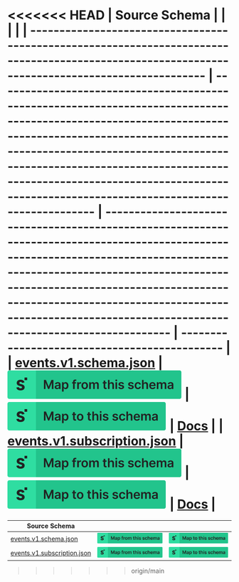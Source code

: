 <<<<<<< HEAD
| Source Schema                                                                                                                                    |                                                                                                                                                                                                                                                                                                                                   |                                                                                                                                                                                                                                                                                                                             |                                               |
| ------------------------------------------------------------------------------------------------------------------------------------------------ | --------------------------------------------------------------------------------------------------------------------------------------------------------------------------------------------------------------------------------------------------------------------------------------------------------------------------------- | --------------------------------------------------------------------------------------------------------------------------------------------------------------------------------------------------------------------------------------------------------------------------------------------------------------------------- | --------------------------------------------- |
| [events.v1.schema.json](https://raw.githubusercontent.com/Stedi/registry/main/schemas/twilio/twilio_events_v1/events.v1.schema.json)             | [![Map from this schema](/images/MapFromThisSchema.svg)](https://terminal.stedi.com/mappings/import?name=Mapping%20from%20Twilio's%20events.v1.schema%20schema&referrer=registry-repo&source_json_schema=https://raw.githubusercontent.com/Stedi/registry/main/schemas/twilio/twilio_events_v1/events.v1.schema.json)             | [![Map to this schema](/images/MapToThisSchema.svg)](https://terminal.stedi.com/mappings/import?name=Mapping%20to%20Twilio's%20events.v1.schema%20schema&referrer=registry-repo&target_json_schema=https://raw.githubusercontent.com/Stedi/registry/main/schemas/twilio/twilio_events_v1/events.v1.schema.json)             | [Docs](https://www.twilio.com/docs/usage/api) |
| [events.v1.subscription.json](https://raw.githubusercontent.com/Stedi/registry/main/schemas/twilio/twilio_events_v1/events.v1.subscription.json) | [![Map from this schema](/images/MapFromThisSchema.svg)](https://terminal.stedi.com/mappings/import?name=Mapping%20from%20Twilio's%20events.v1.subscription%20schema&referrer=registry-repo&source_json_schema=https://raw.githubusercontent.com/Stedi/registry/main/schemas/twilio/twilio_events_v1/events.v1.subscription.json) | [![Map to this schema](/images/MapToThisSchema.svg)](https://terminal.stedi.com/mappings/import?name=Mapping%20to%20Twilio's%20events.v1.subscription%20schema&referrer=registry-repo&target_json_schema=https://raw.githubusercontent.com/Stedi/registry/main/schemas/twilio/twilio_events_v1/events.v1.subscription.json) | [Docs](https://www.twilio.com/docs/usage/api) |
=======
| Source Schema                                                                                                                                    |                                                                                                                                                                                                                                                                                                                                   |                                                                                                                                                                                                                                                                                                                             |
| ------------------------------------------------------------------------------------------------------------------------------------------------ | --------------------------------------------------------------------------------------------------------------------------------------------------------------------------------------------------------------------------------------------------------------------------------------------------------------------------------- | --------------------------------------------------------------------------------------------------------------------------------------------------------------------------------------------------------------------------------------------------------------------------------------------------------------------------- |
| [events.v1.schema.json](https://raw.githubusercontent.com/Stedi/registry/main/schemas/twilio/twilio_events_v1/events.v1.schema.json)             | [![Map from this schema](/images/MapFromThisSchema.svg)](https://terminal.stedi.com/mappings/import?name=Mapping%20from%20Twilio's%20events.v1.schema%20schema&referrer=registry-repo&source_json_schema=https://raw.githubusercontent.com/Stedi/registry/main/schemas/twilio/twilio_events_v1/events.v1.schema.json)             | [![Map to this schema](/images/MapToThisSchema.svg)](https://terminal.stedi.com/mappings/import?name=Mapping%20to%20Twilio's%20events.v1.schema%20schema&referrer=registry-repo&target_json_schema=https://raw.githubusercontent.com/Stedi/registry/main/schemas/twilio/twilio_events_v1/events.v1.schema.json)             |
| [events.v1.subscription.json](https://raw.githubusercontent.com/Stedi/registry/main/schemas/twilio/twilio_events_v1/events.v1.subscription.json) | [![Map from this schema](/images/MapFromThisSchema.svg)](https://terminal.stedi.com/mappings/import?name=Mapping%20from%20Twilio's%20events.v1.subscription%20schema&referrer=registry-repo&source_json_schema=https://raw.githubusercontent.com/Stedi/registry/main/schemas/twilio/twilio_events_v1/events.v1.subscription.json) | [![Map to this schema](/images/MapToThisSchema.svg)](https://terminal.stedi.com/mappings/import?name=Mapping%20to%20Twilio's%20events.v1.subscription%20schema&referrer=registry-repo&target_json_schema=https://raw.githubusercontent.com/Stedi/registry/main/schemas/twilio/twilio_events_v1/events.v1.subscription.json) |
>>>>>>> origin/main
